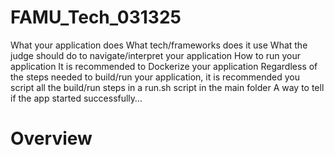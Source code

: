 # FAMU_Tech_031325


What your application does
What tech/frameworks does it use
What the judge should do to navigate/interpret your application
How to run your application
It is recommended to Dockerize your application
Regardless of the steps needed to build/run your application, it is recommended you script all the build/run steps in a run.sh script in the main folder
A way to tell if the app started successfully…


<h1> Overview


